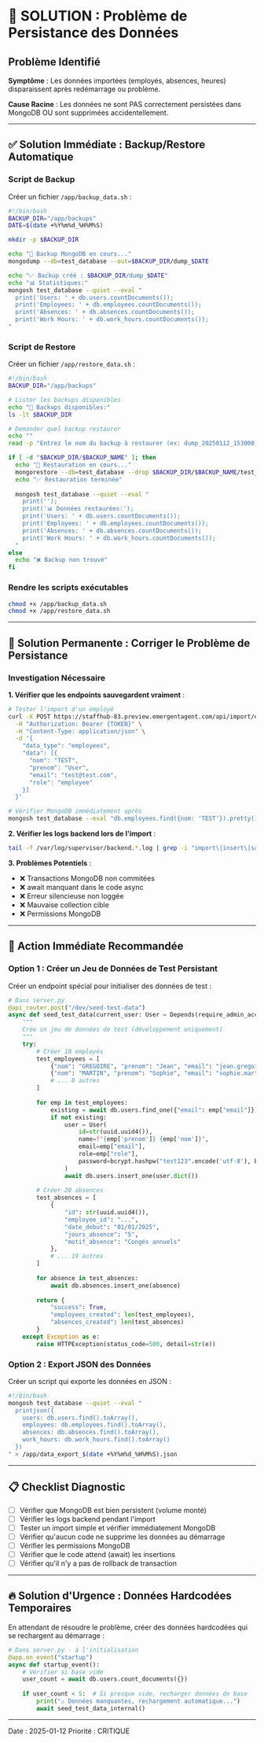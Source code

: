 # 🚨 SOLUTION : Problème de Persistance des Données

## Problème Identifié

**Symptôme** : Les données importées (employés, absences, heures) disparaissent après redémarrage ou problème.

**Cause Racine** : Les données ne sont PAS correctement persistées dans MongoDB OU sont supprimées accidentellement.

---

## ✅ Solution Immédiate : Backup/Restore Automatique

### Script de Backup

Créer un fichier `/app/backup_data.sh` :
```bash
#!/bin/bash
BACKUP_DIR="/app/backups"
DATE=$(date +%Y%m%d_%H%M%S)

mkdir -p $BACKUP_DIR

echo "🔄 Backup MongoDB en cours..."
mongodump --db=test_database --out=$BACKUP_DIR/dump_$DATE

echo "✅ Backup créé : $BACKUP_DIR/dump_$DATE"
echo "📊 Statistiques:"
mongosh test_database --quiet --eval "
  print('Users: ' + db.users.countDocuments());
  print('Employees: ' + db.employees.countDocuments());
  print('Absences: ' + db.absences.countDocuments());
  print('Work Hours: ' + db.work_hours.countDocuments());
"
```

### Script de Restore

Créer un fichier `/app/restore_data.sh` :
```bash
#!/bin/bash
BACKUP_DIR="/app/backups"

# Lister les backups disponibles
echo "📁 Backups disponibles:"
ls -lt $BACKUP_DIR

# Demander quel backup restaurer
echo ""
read -p "Entrez le nom du backup à restaurer (ex: dump_20250112_153000): " BACKUP_NAME

if [ -d "$BACKUP_DIR/$BACKUP_NAME" ]; then
  echo "🔄 Restauration en cours..."
  mongorestore --db=test_database --drop $BACKUP_DIR/$BACKUP_NAME/test_database
  echo "✅ Restauration terminée"
  
  mongosh test_database --quiet --eval "
    print('');
    print('📊 Données restaurées:');
    print('Users: ' + db.users.countDocuments());
    print('Employees: ' + db.employees.countDocuments());
    print('Absences: ' + db.absences.countDocuments());
    print('Work Hours: ' + db.work_hours.countDocuments());
  "
else
  echo "❌ Backup non trouvé"
fi
```

### Rendre les scripts exécutables
```bash
chmod +x /app/backup_data.sh
chmod +x /app/restore_data.sh
```

---

## 🔧 Solution Permanente : Corriger le Problème de Persistance

### Investigation Nécessaire

**1. Vérifier que les endpoints sauvegardent vraiment** :
```bash
# Tester l'import d'un employé
curl -X POST https://staffhub-83.preview.emergentagent.com/api/import/employees \
  -H "Authorization: Bearer {TOKEN}" \
  -H "Content-Type: application/json" \
  -d '{
    "data_type": "employees",
    "data": [{
      "nom": "TEST",
      "prenom": "User",
      "email": "test@test.com",
      "role": "employee"
    }]
  }'

# Vérifier MongoDB immédiatement après
mongosh test_database --eval "db.employees.find({nom: 'TEST'}).pretty()"
```

**2. Vérifier les logs backend lors de l'import** :
```bash
tail -f /var/log/supervisor/backend.*.log | grep -i "import\|insert\|save"
```

**3. Problèmes Potentiels** :
- ❌ Transactions MongoDB non commitées
- ❌ await manquant dans le code async
- ❌ Erreur silencieuse non loggée
- ❌ Mauvaise collection cible
- ❌ Permissions MongoDB

---

## 🎯 Action Immédiate Recommandée

### Option 1 : Créer un Jeu de Données de Test Persistant

Créer un endpoint spécial pour initialiser des données de test :

```python
# Dans server.py
@api_router.post("/dev/seed-test-data")
async def seed_test_data(current_user: User = Depends(require_admin_access)):
    """
    Crée un jeu de données de test (développement uniquement)
    """
    try:
        # Créer 10 employés
        test_employees = [
            {"nom": "GREGOIRE", "prenom": "Jean", "email": "jean.gregoire@test.fr", "role": "employee"},
            {"nom": "MARTIN", "prenom": "Sophie", "email": "sophie.martin@test.fr", "role": "employee"},
            # ... 8 autres
        ]
        
        for emp in test_employees:
            existing = await db.users.find_one({"email": emp["email"]})
            if not existing:
                user = User(
                    id=str(uuid.uuid4()),
                    name=f"{emp['prenom']} {emp['nom']}",
                    email=emp["email"],
                    role=emp["role"],
                    password=bcrypt.hashpw("test123".encode('utf-8'), bcrypt.gensalt()).decode('utf-8')
                )
                await db.users.insert_one(user.dict())
        
        # Créer 20 absences
        test_absences = [
            {
                "id": str(uuid.uuid4()),
                "employee_id": "...",
                "date_debut": "01/01/2025",
                "jours_absence": "5",
                "motif_absence": "Congés annuels"
            },
            # ... 19 autres
        ]
        
        for absence in test_absences:
            await db.absences.insert_one(absence)
        
        return {
            "success": True,
            "employees_created": len(test_employees),
            "absences_created": len(test_absences)
        }
    except Exception as e:
        raise HTTPException(status_code=500, detail=str(e))
```

### Option 2 : Export JSON des Données

Créer un script qui exporte les données en JSON :
```bash
#!/bin/bash
mongosh test_database --quiet --eval "
  printjson({
    users: db.users.find().toArray(),
    employees: db.employees.find().toArray(),
    absences: db.absences.find().toArray(),
    work_hours: db.work_hours.find().toArray()
  })
" > /app/data_export_$(date +%Y%m%d_%H%M%S).json
```

---

## 📋 Checklist Diagnostic

- [ ] Vérifier que MongoDB est bien persistent (volume monté)
- [ ] Vérifier les logs backend pendant l'import
- [ ] Tester un import simple et vérifier immédiatement MongoDB
- [ ] Vérifier qu'aucun code ne supprime les données au démarrage
- [ ] Vérifier les permissions MongoDB
- [ ] Vérifier que le code attend (await) les insertions
- [ ] Vérifier qu'il n'y a pas de rollback de transaction

---

## 🔥 Solution d'Urgence : Données Hardcodées Temporaires

En attendant de résoudre le problème, créer des données hardcodées qui se rechargent au démarrage :

```python
# Dans server.py - à l'initialisation
@app.on_event("startup")
async def startup_event():
    # Vérifier si base vide
    user_count = await db.users.count_documents({})
    
    if user_count < 5:  # Si presque vide, recharger données de base
        print("⚠️ Données manquantes, rechargement automatique...")
        await seed_test_data_internal()
```

---

Date : 2025-01-12
Priorité : CRITIQUE
